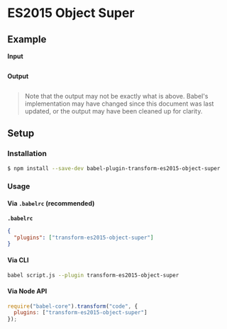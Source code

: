 # ES2015 Object Super

## Example

**Input**

```js
```

**Output**

```js
```

> Note that the output may not be exactly what is above. Babel's implementation
> may have changed since this document was last updated, or the output may have
> been cleaned up for clarity.

## Setup

### Installation

```sh
$ npm install --save-dev babel-plugin-transform-es2015-object-super
```

### Usage

#### Via `.babelrc` (recommended)

**`.babelrc`**

```json
{
  "plugins": ["transform-es2015-object-super"]
}
```

#### Via CLI

```sh
babel script.js --plugin transform-es2015-object-super
```

#### Via Node API

```js
require("babel-core").transform("code", {
  plugins: ["transform-es2015-object-super"]
});
```
